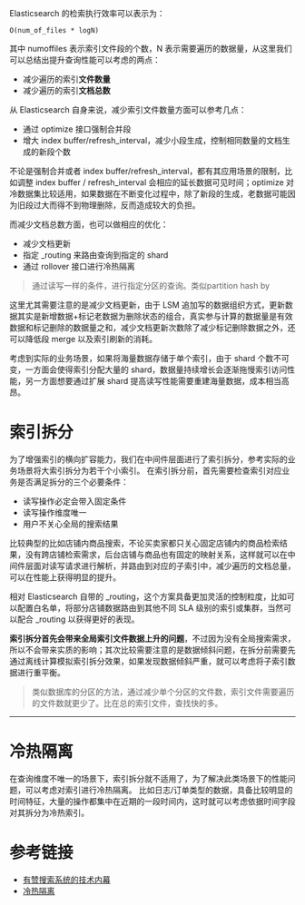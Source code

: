 
Elasticsearch 的检索执行效率可以表示为：

`O(num_of_files * logN)`

其中 numoffiles 表示索引文件段的个数，N 表示需要遍历的数据量，从这里我们可以总结出提升查询性能可以考虑的两点：

- 减少遍历的索引**文件数量**
- 减少遍历的索引**文档总数**

从 Elasticsearch 自身来说，减少索引文件数量方面可以参考几点：

- 通过 optimize 接口强制合并段
- 增大 index buffer/refresh_interval，减少小段生成，控制相同数量的文档生成的新段个数

不论是强制合并或者 index buffer/refresh_interval，都有其应用场景的限制，比如调整 index buffer / refresh_interval 会相应的延长数据可见时间；optimize 对冷数据集比较适用，如果数据在不断变化过程中，除了新段的生成，老数据可能因为旧段过大而得不到物理删除，反而造成较大的负担。

而减少文档总数方面，也可以做相应的优化：

- 减少文档更新
- 指定 _routing 来路由查询到指定的 shard
- 通过 rollover 接口进行冷热隔离

> 通过读写一样的条件，进行指定分区的查询。类似partition hash by 

这里尤其需要注意的是减少文档更新，由于 LSM 追加写的数据组织方式，更新数据其实是新增数据+标记老数据为删除状态的组合，真实参与计算的数据量是有效数据和标记删除的数据量之和，减少文档更新次数除了减少标记删除数据之外，还可以降低段 merge 以及索引刷新的消耗。

考虑到实际的业务场景，如果将海量数据存储于单个索引，由于 shard 个数不可变，一方面会使得索引分配大量的 shard，数据量持续增长会逐渐拖慢索引访问性能，另一方面想要通过扩展 shard 提高读写性能需要重建海量数据，成本相当高昂。

# 索引拆分
为了增强索引的横向扩容能力，我们在中间件层面进行了索引拆分，参考实际的业务场景将大索引拆分为若干个小索引。 在索引拆分前，首先需要检查索引对应业务是否满足拆分的三个必要条件：

- 读写操作必定会带入固定条件
- 读写操作维度唯一
- 用户不关心全局的搜索结果

比较典型的比如店铺内商品搜索，不论买卖家都只关心固定店铺内的商品检索结果，没有跨店铺检索需求，后台店铺与商品也有固定的映射关系，这样就可以在中间件层面对读写请求进行解析，并路由到对应的子索引中，减少遍历的文档总量，可以在性能上获得明显的提升。


相对 Elasticsearch 自带的 _routing，这个方案具备更加灵活的控制粒度，比如可以配置白名单，将部分店铺数据路由到其他不同 SLA 级别的索引或集群，当然可以配合 _routing 以获得更好的表现。

**索引拆分首先会带来全局索引文件数据上升的问题**，不过因为没有全局搜索需求，所以不会带来实质的影响；其次比较需要注意的是数据倾斜问题，在拆分前需要先通过离线计算模拟索引拆分效果，如果发现数据倾斜严重，就可以考虑将子索引数据进行重平衡。

> 类似数据库的分区的方法，通过减少单个分区的文件数，索引文件需要遍历的文件数就更少了。比在总的索引文件，查找快的多。

---

# 冷热隔离
在查询维度不唯一的场景下，索引拆分就不适用了，为了解决此类场景下的性能问题，可以考虑对索引进行冷热隔离。 比如日志/订单类型的数据，具备比较明显的时间特征，大量的操作都集中在近期的一段时间内，这时就可以考虑依据时间字段对其拆分为冷热索引。

# 参考链接

- [有赞搜索系统的技术内幕](https://tech.youzan.com/search-tech-2/)
- [冷热隔离](冷热隔离.md)
